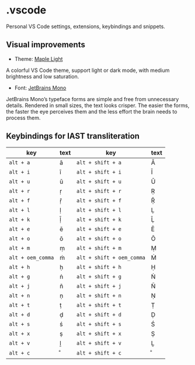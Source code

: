 # .vscode

Personal VS Code settings, extensions, keybindings and snippets.

## Visual improvements

- Theme: [Maple Light](https://github.com/subframe7536/vscode-theme-maple)

A colorful VS Code theme, support light or dark mode, with medium brightness and low saturation.

- Font: [JetBrains Mono](https://www.jetbrains.com/lp/mono/)

JetBrains Mono’s typeface forms are simple and free from unnecessary details. Rendered in small sizes, the text looks crisper. The easier the forms, the faster the eye perceives them and the less effort the brain needs to process them.

## Keybindings for IAST transliteration

| key                   | text  |  key                          | text  |
| ---                   | ---   |  ---                          | ---   |
| `alt + a`             | ā     | `alt + shift + a`             | Ā     |  
| `alt + i`             | ī     | `alt + shift + i`             | Ī     | 
| `alt + u`             | ū     | `alt + shift + u`             | Ū     | 
| `alt + r`             | ṛ     | `alt + shift + r`             | Ṛ     | 
| `alt + f`             | ṝ     | `alt + shift + f`             | Ṝ     |
| `alt + l`             | ḷ     | `alt + shift + l`             | Ḷ     |
| `alt + k`             | ḹ     | `alt + shift + k`             | Ḹ     |
| `alt + e`             | ē     | `alt + shift + e`             | Ē     |
| `alt + o`             | ō     | `alt + shift + o`             | Ō     |
| `alt + m`             | ṃ     | `alt + shift + m`             | Ṃ     |
| `alt + oem_comma`     | ṁ     | `alt + shift + oem_comma`     | Ṁ     |
| `alt + h`             | ḥ     | `alt + shift + h`             | Ḥ     |
| `alt + g`             | ṅ     | `alt + shift + g`             | Ṅ     |
| `alt + j`             | ñ     | `alt + shift + j`             | Ñ     |
| `alt + n`             | ṇ     | `alt + shift + n`             | Ṇ     |
| `alt + t`             | ṭ     | `alt + shift + t`             | Ṭ     |
| `alt + d`             | ḍ     | `alt + shift + d`             | Ḍ     |
| `alt + s`             | ś     | `alt + shift + s`             | Ś     |
| `alt + x`             | ṣ     | `alt + shift + x`             | Ṣ     |
| `alt + v`             | ḻ     | `alt + shift + v`             | Ḻ     |
| `alt + c`             | ̐      | `alt + shift + c`             | ̐      |  
